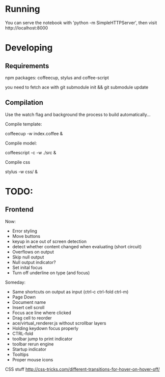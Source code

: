 Running
=======

You can serve the notebook with 'python -m SimpleHTTPServer', then visit http://localhost:8000


Developing
==========

Requirements
------------

npm packages: coffeecup, stylus and coffee-script

you need to fetch ace with git submodule init && git submodule update

Compilation
-----------

Use the watch flag and background the process to build automatically...

Compile template: 
  
  coffeecup -w index.coffee &

Compile model: 

  coffeescript -c -w ./src &

Compile css
  
  stylus -w css/ &
  

TODO: 
=====

Frontend
--------

Now:

* Error styling
* Move buttons
* keyup in ace out of screen detection
* detect whether content changed when evaluating (short circuit)
* Overflows on output
* Skip null output
* Null output indicator?
* Set inital focus
* Turn off underline on type (and focus)

Someday: 
* Same shortcuts on output as input (ctrl-c ctrl-fold ctrl-m)
* Page Down
* Document name
* Insert cell scroll
* Focus ace line where clicked
* Drag cell to reorder
* ace/virtual_renderer.js without scrollbar layers
* Holding keydown focus properly 
* CTRL-fold
* toolbar jump to print indicator
* toolbar rerun engine
* Startup indicator
* Tooltips
* Proper mouse icons

CSS stuff http://css-tricks.com/different-transitions-for-hover-on-hover-off/

